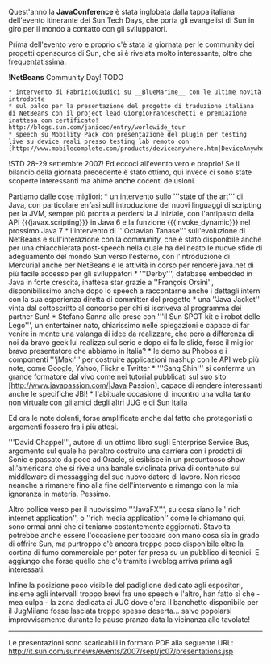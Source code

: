 Quest'anno la __JavaConference__ è stata inglobata dalla tappa italiana dell'evento itinerante dei Sun Tech Days, che porta gli evangelist di Sun in giro per il mondo a contatto con gli sviluppatori.

Prima dell'evento vero e proprio c'è stata la giornata per le community dei progetti opensource di Sun, che si è rivelata molto interessante, oltre che frequentatissima.

!__NetBeans__ Community Day!
TODO

	* intervento di FabrizioGiudici su __BlueMarine__ con le ultime novità introdotte
	* sul palco per la presentazione del progetto di traduzione italiana di NetBeans con il project lead GiorgioFranceschetti e premiazione inattesa con certificato! http://blogs.sun.com/janicec/entry/worldwide_tour
	* speech su Mobility Pack con presentazione del plugin per testing live su device reali presso testing lab remoto con [http://www.mobilecomplete.com/products/deviceanywhere.htm|DeviceAnywhere]

!STD 28-29 settembre 2007!
Ed eccoci all'evento vero e proprio! Se il bilancio della giornata precedente è stato ottimo, qui invece ci sono state scoperte interessanti ma ahimè anche cocenti delusioni.

Partiamo dalle cose migliori:
	* un intervento sullo '''state of the art''' di Java, con particolare enfasi sull'introduzione dei nuovi linguaggi di scripting per la JVM, sempre più pronta a perdersi la J iniziale, con l'antipasto della API {{{javax.scripting}}} in Java 6 e la funzione {{{invoke_dynamic}}} nel prossimo Java 7 
	* l'intervento di '''Octavian Tanase''' sull'evoluzione di NetBeans e sull'interazione con la community, che è stato disponibile anche per una chiacchierata post-speech nella quale ha delineato le nuove sfide di adeguamento del mondo Sun verso l'esterno, con l'introduzione di Mercurial anche per NetBeans e le attività in corso per rendere java.net di più facile accesso per gli sviluppatori
	* '''Derby''', database embedded in Java in forte crescita, inattesa star grazie a ''François Orsini'', disponibilissimo anche dopo lo speech a raccontarne anche i dettagli interni con la sua esperienza diretta di committer del progetto
	* una ''Java Jacket'' vinta dal sottoscritto al concorso per chi si iscriveva al programma dei partner Sun!
	* Stefano Sanna alle prese con '''il Sun SPOT kit e i robot delle Lego''', un entertainer nato, chiarissimo nelle spiegazioni e capace di far venire in mente una valanga di idee da realizzare, che però a differenza di noi da bravo geek lui realizza sul serio e dopo ci fa le slide, forse il miglior bravo presentatore che abbiamo in Italia?
	* le demo su Phobos e i componenti '''jMaki''' per costruire applicazioni mashup con le API web più note, come Google, Yahoo, Flickr e Twitter
	* '''Sang Shin''' si conferma un grande formatore dal vivo come nei tutorial pubblicati sul suo sito [http://www.javapassion.com/|Java Passion], capace di rendere interessanti anche le specifiche JBI!
	* l'abituale occasione di incontro una volta tanto non virtuale con gli amici degli altri JUG e di Sun Italia

Ed ora le note dolenti, forse amplificate anche dal fatto che protagonisti o argomenti fossero fra i più attesi.

'''David Chappel''', autore di un ottimo libro sugli Enterprise Service Bus, argomento sul quale ha peraltro costruito una carriera con i prodotti di Sonic e passato da poco ad Oracle, si esibisce in un presuntuoso show all'americana che si rivela una banale sviolinata priva di contenuto sul middleware di messagging del suo nuovo datore di lavoro. Non riesco neanche a rimanere fino alla fine dell'intervento e rimango con la mia ignoranza in materia. Pessimo.

Altro pollice verso per il nuovissimo '''JavaFX''', su cosa siano le ''rich internet application'', o ''rich media application'' come le chiamano qui, sono ormai anni che ci teniamo costantemente aggiornati. Stavolta potrebbe anche essere l'occasione per toccare con mano cosa sia in grado di offrire Sun, ma purtroppo c'è ancora troppo poco disponibile oltre la cortina di fumo commerciale per poter far presa su un pubblico di tecnici. E aggiungo che forse quello che c'è tramite i weblog arriva prima agli interessati.

Infine la posizione poco visibile del padiglione dedicato agli espositori, insieme agli intervalli troppo brevi fra uno speech e l'altro, han fatto sì che - mea culpa - la zona dedicata ai JUG dove c'era il banchetto disponibile per il JugMilano fosse lasciata troppo spesso deserta... salvo popolarsi improvvisamente durante le pause pranzo data la vicinanza alle tavolate!

----
Le presentazioni sono scaricabili in formato PDF alla seguente URL:
http://it.sun.com/sunnews/events/2007/sept/jc07/presentations.jsp

